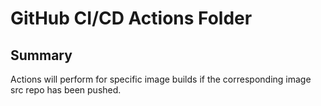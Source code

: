# GitHub CI/CD Actions Folder

## Summary
Actions will perform for specific image builds if the corresponding image src repo has been pushed.